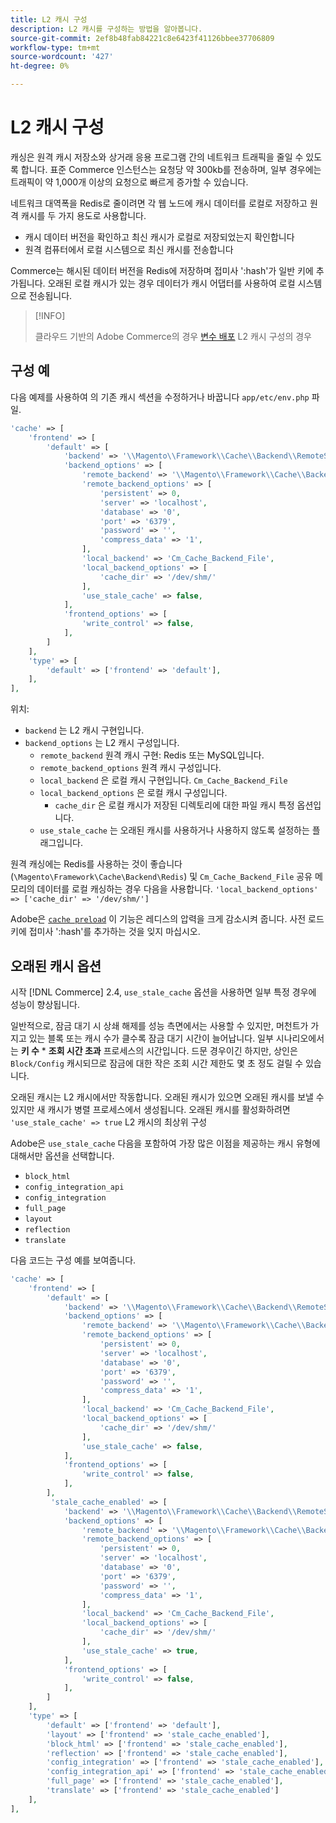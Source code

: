 ```yaml
---
title: L2 캐시 구성
description: L2 캐시를 구성하는 방법을 알아봅니다.
source-git-commit: 2ef8b48fab84221c8e6423f41126bbee37706809
workflow-type: tm+mt
source-wordcount: '427'
ht-degree: 0%

---
```


# L2 캐시 구성

캐싱은 원격 캐시 저장소와 상거래 응용 프로그램 간의 네트워크 트래픽을 줄일 수 있도록 합니다. 표준 Commerce 인스턴스는 요청당 약 300kb를 전송하며, 일부 경우에는 트래픽이 약 1,000개 이상의 요청으로 빠르게 증가할 수 있습니다.

네트워크 대역폭을 Redis로 줄이려면 각 웹 노드에 캐시 데이터를 로컬로 저장하고 원격 캐시를 두 가지 용도로 사용합니다.

- 캐시 데이터 버전을 확인하고 최신 캐시가 로컬로 저장되었는지 확인합니다
- 원격 컴퓨터에서 로컬 시스템으로 최신 캐시를 전송합니다

Commerce는 해시된 데이터 버전을 Redis에 저장하며 접미사 &#39;:hash&#39;가 일반 키에 추가됩니다. 오래된 로컬 캐시가 있는 경우 데이터가 캐시 어댑터를 사용하여 로컬 시스템으로 전송됩니다.

>[!INFO]
>
>클라우드 기반의 Adobe Commerce의 경우 [변수 배포](https://devdocs.magento.com/cloud/env/variables-deploy.html#redis_backend) L2 캐시 구성의 경우

## 구성 예

다음 예제를 사용하여 의 기존 캐시 섹션을 수정하거나 바꿉니다 `app/etc/env.php` 파일.

```php
'cache' => [
    'frontend' => [
        'default' => [
            'backend' => '\\Magento\\Framework\\Cache\\Backend\\RemoteSynchronizedCache',
            'backend_options' => [
                'remote_backend' => '\\Magento\\Framework\\Cache\\Backend\\Redis',
                'remote_backend_options' => [
                    'persistent' => 0,
                    'server' => 'localhost',
                    'database' => '0',
                    'port' => '6379',
                    'password' => '',
                    'compress_data' => '1',
                ],
                'local_backend' => 'Cm_Cache_Backend_File',
                'local_backend_options' => [
                    'cache_dir' => '/dev/shm/'
                ],
                'use_stale_cache' => false,
            ],
            'frontend_options' => [
                'write_control' => false,
            ],
        ]
    ],
    'type' => [
        'default' => ['frontend' => 'default'],
    ],
],
```

위치:

- `backend` 는 L2 캐시 구현입니다.
- `backend_options` 는 L2 캐시 구성입니다.
   - `remote_backend` 원격 캐시 구현: Redis 또는 MySQL입니다.
   - `remote_backend_options` 원격 캐시 구성입니다.
   - `local_backend` 은 로컬 캐시 구현입니다. `Cm_Cache_Backend_File`
   - `local_backend_options` 은 로컬 캐시 구성입니다.
      - `cache_dir` 은 로컬 캐시가 저장된 디렉토리에 대한 파일 캐시 특정 옵션입니다.
   - `use_stale_cache` 는 오래된 캐시를 사용하거나 사용하지 않도록 설정하는 플래그입니다.

원격 캐싱에는 Redis를 사용하는 것이 좋습니다(`\Magento\Framework\Cache\Backend\Redis`) 및 `Cm_Cache_Backend_File` 공유 메모리의 데이터를 로컬 캐싱하는 경우 다음을 사용합니다. `'local_backend_options' => ['cache_dir' => '/dev/shm/']`

Adobe은 [`cache preload`](redis-pg-cache.md#redis-preload-feature) 이 기능은 레디스의 압력을 크게 감소시켜 줍니다. 사전 로드 키에 접미사 &#39;:hash&#39;를 추가하는 것을 잊지 마십시오.

## 오래된 캐시 옵션

시작 [!DNL Commerce] 2.4, `use_stale_cache` 옵션을 사용하면 일부 특정 경우에 성능이 향상됩니다.

일반적으로, 잠금 대기 시 상쇄 해제를 성능 측면에서는 사용할 수 있지만, 머천트가 가지고 있는 블록 또는 캐시 수가 클수록 잠금 대기 시간이 늘어납니다. 일부 시나리오에서는 **키 수** \* **조회 시간 초과** 프로세스의 시간입니다. 드문 경우이긴 하지만, 상인은 `Block/Config` 캐시되므로 잠금에 대한 작은 조회 시간 제한도 몇 초 정도 걸릴 수 있습니다.

오래된 캐시는 L2 캐시에서만 작동합니다. 오래된 캐시가 있으면 오래된 캐시를 보낼 수 있지만 새 캐시가 병렬 프로세스에서 생성됩니다. 오래된 캐시를 활성화하려면 `'use_stale_cache' => true` L2 캐시의 최상위 구성

Adobe은 `use_stale_cache` 다음을 포함하여 가장 많은 이점을 제공하는 캐시 유형에 대해서만 옵션을 선택합니다.

- `block_html`
- `config_integration_api`
- `config_integration`
- `full_page`
- `layout`
- `reflection`
- `translate`

다음 코드는 구성 예를 보여줍니다.

```php
'cache' => [
    'frontend' => [
        'default' => [
            'backend' => '\\Magento\\Framework\\Cache\\Backend\\RemoteSynchronizedCache',
            'backend_options' => [
                'remote_backend' => '\\Magento\\Framework\\Cache\\Backend\\Redis',
                'remote_backend_options' => [
                    'persistent' => 0,
                    'server' => 'localhost',
                    'database' => '0',
                    'port' => '6379',
                    'password' => '',
                    'compress_data' => '1',
                ],
                'local_backend' => 'Cm_Cache_Backend_File',
                'local_backend_options' => [
                    'cache_dir' => '/dev/shm/'
                ],
                'use_stale_cache' => false,
            ],
            'frontend_options' => [
                'write_control' => false,
            ],
        ],
         'stale_cache_enabled' => [
            'backend' => '\\Magento\\Framework\\Cache\\Backend\\RemoteSynchronizedCache',
            'backend_options' => [
                'remote_backend' => '\\Magento\\Framework\\Cache\\Backend\\Redis',
                'remote_backend_options' => [
                    'persistent' => 0,
                    'server' => 'localhost',
                    'database' => '0',
                    'port' => '6379',
                    'password' => '',
                    'compress_data' => '1',
                ],
                'local_backend' => 'Cm_Cache_Backend_File',
                'local_backend_options' => [
                    'cache_dir' => '/dev/shm/'
                ],
                'use_stale_cache' => true,
            ],
            'frontend_options' => [
                'write_control' => false,
            ],
        ]
    ],
    'type' => [
        'default' => ['frontend' => 'default'],
        'layout' => ['frontend' => 'stale_cache_enabled'],
        'block_html' => ['frontend' => 'stale_cache_enabled'],
        'reflection' => ['frontend' => 'stale_cache_enabled'],
        'config_integration' => ['frontend' => 'stale_cache_enabled'],
        'config_integration_api' => ['frontend' => 'stale_cache_enabled'],
        'full_page' => ['frontend' => 'stale_cache_enabled'],
        'translate' => ['frontend' => 'stale_cache_enabled']
    ],
],
```
